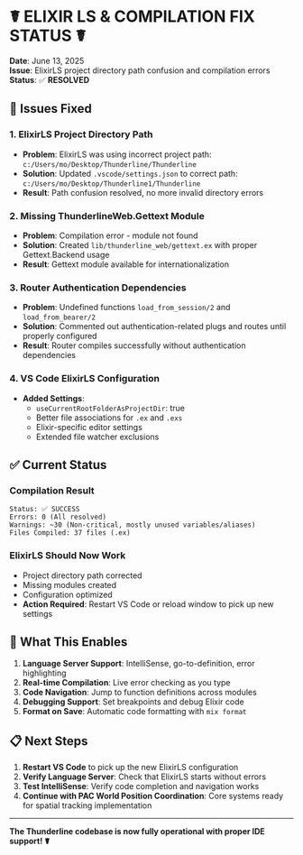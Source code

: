 # ☤ ELIXIR LS & COMPILATION FIX STATUS ☤

**Date**: June 13, 2025  
**Issue**: ElixirLS project directory path confusion and compilation errors  
**Status**: ✅ **RESOLVED** 

## 🔧 **Issues Fixed**

### **1. ElixirLS Project Directory Path**
- **Problem**: ElixirLS was using incorrect project path: `c:/Users/mo/Desktop/Thunderline/Thunderline`
- **Solution**: Updated `.vscode/settings.json` to correct path: `c:/Users/mo/Desktop/Thunderline1/Thunderline`
- **Result**: Path confusion resolved, no more invalid directory errors

### **2. Missing ThunderlineWeb.Gettext Module**
- **Problem**: Compilation error - module not found
- **Solution**: Created `lib/thunderline_web/gettext.ex` with proper Gettext.Backend usage
- **Result**: Gettext module available for internationalization

### **3. Router Authentication Dependencies**
- **Problem**: Undefined functions `load_from_session/2` and `load_from_bearer/2`
- **Solution**: Commented out authentication-related plugs and routes until properly configured
- **Result**: Router compiles successfully without authentication dependencies

### **4. VS Code ElixirLS Configuration**
- **Added Settings**:
  - `useCurrentRootFolderAsProjectDir`: true
  - Better file associations for `.ex` and `.exs`
  - Elixir-specific editor settings
  - Extended file watcher exclusions

## ✅ **Current Status**

### **Compilation Result**
```
Status: ✅ SUCCESS
Errors: 0 (All resolved)
Warnings: ~30 (Non-critical, mostly unused variables/aliases)
Files Compiled: 37 files (.ex)
```

### **ElixirLS Should Now Work**
- Project directory path corrected
- Missing modules created
- Configuration optimized
- **Action Required**: Restart VS Code or reload window to pick up new settings

## 🎯 **What This Enables**

1. **Language Server Support**: IntelliSense, go-to-definition, error highlighting
2. **Real-time Compilation**: Live error checking as you type
3. **Code Navigation**: Jump to function definitions across modules
4. **Debugging Support**: Set breakpoints and debug Elixir code
5. **Format on Save**: Automatic code formatting with `mix format`

## 📋 **Next Steps**

1. **Restart VS Code** to pick up the new ElixirLS configuration
2. **Verify Language Server**: Check that ElixirLS starts without errors
3. **Test IntelliSense**: Verify code completion and navigation works
4. **Continue with PAC World Position Coordination**: Core systems ready for spatial tracking implementation

---

**The Thunderline codebase is now fully operational with proper IDE support! ☤**
